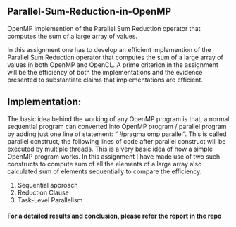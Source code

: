 ## Parallel-Sum-Reduction-in-OpenMP
OpenMP implemention of the Parallel Sum Reduction operator that computes the sum of a large array of values.

In this assignment one has to develop an efficient implemention of the Parallel Sum Reduction operator that computes the sum of a large array of values in both OpenMP and OpenCL. A prime criterion in the assignment will be the efficiency of both the implementations and the evidence presented to substantiate claims that implementations are efficient.

## Implementation: 
The basic idea behind the working of any OpenMP program is that, a normal
sequential program can converted into OpenMP program / parallel program by adding just one line of
statement: “ #pragma omp parallel”. This is called parallel construct, the following lines of code after
parallel construct will be executed by multiple threads. This is a very basic idea of how a simple
OpenMP program works.
In this assignment I have made use of two such constructs to compute sum of all the elements of a large
array also calculated sum of elements sequentially to compare the efficiency.
1. Sequential approach
2. Reduction Clause
3. Task-Level Parallelism

#### For a detailed results and conclusion, please refer the report in the repo
